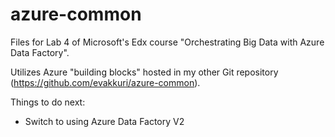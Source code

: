 # azure-common
Files for Lab 4 of Microsoft's Edx course "Orchestrating Big Data with Azure Data Factory".

Utilizes Azure "building blocks" hosted in my other Git repository (https://github.com/evakkuri/azure-common).

Things to do next:
- Switch to using Azure Data Factory V2
